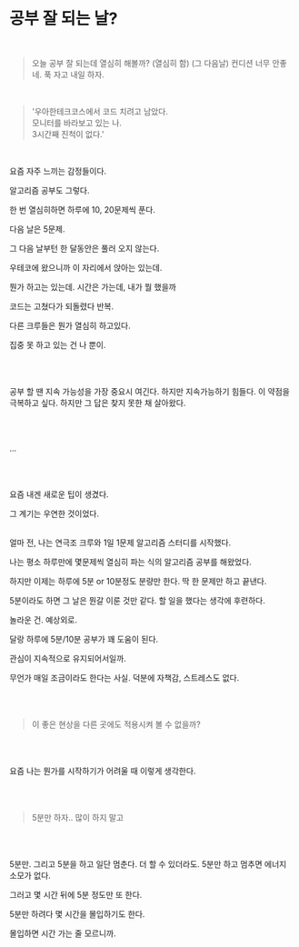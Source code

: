 # 공부 잘 되는 날?

<br>  

>오늘 공부 잘 되는데 열심히 해볼까? (열심히 함)
>(그 다음날) 컨디션 너무 안좋네.
>푹 자고 내일 하자. 

<br>

>'우아한테크코스에서 코드 치려고 남았다.   
모니터를 바라보고 있는 나.   
3시간째 진척이 없다.' 

<br>

요즘 자주 느끼는 감정들이다.

알고리즘 공부도 그렇다.

한 번 열심히하면 하루에 10, 20문제씩 푼다.  

다음 날은 5문제.

그 다음 날부턴 한 달동안은 풀러 오지 않는다.
  <br>
  
우테코에 왔으니까 이 자리에서 앉아는 있는데.

뭔가 하고는 있는데. 시간은 가는데, 내가 뭘 했을까 

코드는 고쳤다가 되돌렸다 반복.  

다른 크루들은 뭔가 열심히 하고있다.   

집중 못 하고 있는 건 나 뿐이.  

<br>  

<br>
  
공부 할 땐 지속 가능성을 가장 중요시 여긴다. 하지만 지속가능하기 힘들다. 
이 약점을 극복하고 싶다. 하지만 그 답은 찾지 못한 채 살아왔다.

<br>

<br>

...  
<br>

<br>

요즘 내겐 새로운 팁이 생겼다.   

그 계기는 우연한 것이었다.  

<br>
얼마 전, 나는 연극조 크루와 1일 1문제 알고리즘 스터디를 시작했다.  

나는 평소 하루만에 몇문제씩 열심히 파는 식의 알고리즘 공부를 해왔었다.  

하지만 이제는 하루에 5분 or 10분정도 분량만 한다. 딱 한 문제만 하고 끝낸다.    

5분이라도 하면 그 날은 뭔갈 이룬 것만 같다. 할 일을 했다는 생각에 후련하다.

놀라운 건. 예상외로.  

달랑 하루에 5분/10분 공부가 꽤 도움이 된다.  

관심이 지속적으로 유지되어서일까.  

무언가 매일 조금이라도 한다는 사실. 덕분에 자책감, 스트레스도 없다.  

<br>  
<br>

> 이 좋은 현상을 다른 곳에도 적용시켜 볼 수 없을까?  

<br>
<br>

요즘 나는 뭔가를 시작하기가 어려울 때 이렇게 생각한다.   
  
<br>
<br>

> 5분만 하자.. 많이 하지 말고  

<br>
<br>

5분만. 그리고 5분을 하고 일단 멈춘다. 더 할 수 있더라도. 5분만 하고 멈추면 에너지 소모가 없다.  

그러고 몇 시간 뒤에 5분 정도만 또 한다.  

5분만 하려다 몇 시간을 몰입하기도 한다.  

몰입하면 시간 가는 줄 모르니까.
